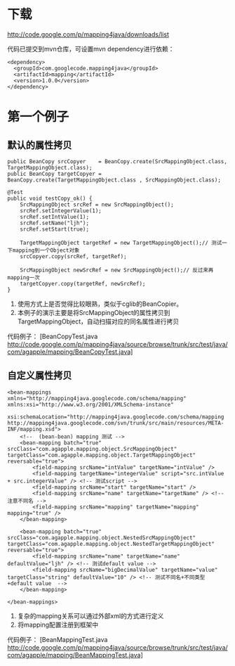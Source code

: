 # 下载 #
http://code.google.com/p/mapping4java/downloads/list

代码已提交到mvn仓库，可设置mvn dependency进行依赖：
```
<dependency>
  <groupId>com.googlecode.mapping4java</groupId>
  <artifactId>mapping</artifactId>
  <version>1.0.0</version>
</dependency>
```
# 第一个例子 #

## 默认的属性拷贝 ##
```
public BeanCopy srcCopyer    = BeanCopy.create(SrcMappingObject.class, TargetMappingObject.class);  
public BeanCopy targetCopyer = BeanCopy.create(TargetMappingObject.class , SrcMappingObject.class);  
  
@Test  
public void testCopy_ok() {  
    SrcMappingObject srcRef = new SrcMappingObject();  
    srcRef.setIntegerValue(1);  
    srcRef.setIntValue(1);  
    srcRef.setName("ljh");  
    srcRef.setStart(true);  
  
    TargetMappingObject targetRef = new TargetMappingObject();// 测试一下mapping到一个Object对象  
    srcCopyer.copy(srcRef, targetRef);  
  
    SrcMappingObject newSrcRef = new SrcMappingObject();// 反过来再mapping一次  
    targetCopyer.copy(targetRef, newSrcRef);  
}  
```

  1. 使用方式上是否觉得比较眼熟，类似于cglib的BeanCopier。
  1. 本例子的演示主要是将SrcMappingObject的属性拷贝到TargetMappingObject，自动扫描对应的同名属性进行拷贝

代码例子： [BeanCopyTest.java http://code.google.com/p/mapping4java/source/browse/trunk/src/test/java/com/agapple/mapping/BeanCopyTest.java]

## 自定义属性拷贝 ##
```
<bean-mappings xmlns="http://mapping4java.googlecode.com/schema/mapping" xmlns:xsi="http://www.w3.org/2001/XMLSchema-instance"  
    xsi:schemaLocation="http://mapping4java.googlecode.com/schema/mapping http://mapping4java.googlecode.com/svn/trunk/src/main/resources/META-INF/mapping.xsd">  
    <!--  (bean-bean) mapping 测试 -->  
    <bean-mapping batch="true" srcClass="com.agapple.mapping.object.SrcMappingObject" targetClass="com.agapple.mapping.object.TargetMappingObject" reversable="true">  
        <field-mapping srcName="intValue" targetName="intValue" />  
        <field-mapping targetName="integerValue" script="src.intValue + src.integerValue" /> <!-- 测试script -->  
        <field-mapping srcName="start" targetName="start" />  
        <field-mapping srcName="name" targetName="targetName" /> <!--  注意不同名 -->  
        <field-mapping srcName="mapping" targetName="mapping" mapping="true" />  
    </bean-mapping>  
      
    <bean-mapping batch="true" srcClass="com.agapple.mapping.object.NestedSrcMappingObject" targetClass="com.agapple.mapping.object.NestedTargetMappingObject" reversable="true">  
        <field-mapping srcName="name" targetName="name" defaultValue="ljh" /> <!-- 测试default value -->  
        <field-mapping srcName="bigDecimalValue" targetName="value" targetClass="string" defaultValue="10" /> <!-- 测试不同名+不同类型+default value  -->  
    </bean-mapping>  
  
</bean-mappings>  
```

  1. 复杂的mapping关系可以通过外部xml的方式进行定义
  1. 将mapping配置注册到框架中

代码例子： [BeanMappingTest.java http://code.google.com/p/mapping4java/source/browse/trunk/src/test/java/com/agapple/mapping/BeanMappingTest.java]